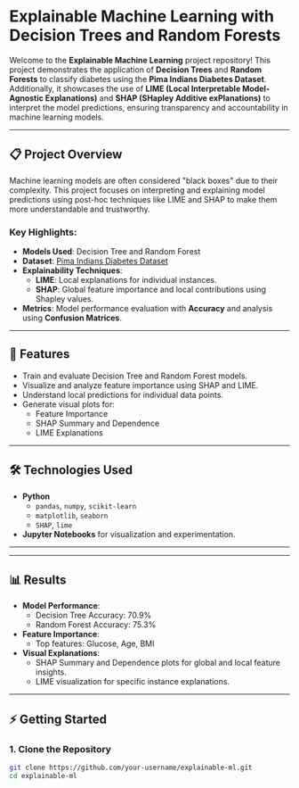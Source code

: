 # Explainable Machine Learning with Decision Trees and Random Forests

Welcome to the **Explainable Machine Learning** project repository! This project demonstrates the application of **Decision Trees** and **Random Forests** to classify diabetes using the **Pima Indians Diabetes Dataset**. Additionally, it showcases the use of **LIME (Local Interpretable Model-Agnostic Explanations)** and **SHAP (SHapley Additive exPlanations)** to interpret the model predictions, ensuring transparency and accountability in machine learning models.

---

## 📋 Project Overview

Machine learning models are often considered "black boxes" due to their complexity. This project focuses on interpreting and explaining model predictions using post-hoc techniques like LIME and SHAP to make them more understandable and trustworthy.

### Key Highlights:
- **Models Used**: Decision Tree and Random Forest
- **Dataset**: [Pima Indians Diabetes Dataset](https://www.kaggle.com/uciml/pima-indians-diabetes-database)
- **Explainability Techniques**: 
  - **LIME**: Local explanations for individual instances.
  - **SHAP**: Global feature importance and local contributions using Shapley values.
- **Metrics**: Model performance evaluation with **Accuracy** and analysis using **Confusion Matrices**.

---

## 🚀 Features
- Train and evaluate Decision Tree and Random Forest models.
- Visualize and analyze feature importance using SHAP and LIME.
- Understand local predictions for individual data points.
- Generate visual plots for:
  - Feature Importance
  - SHAP Summary and Dependence
  - LIME Explanations

---

## 🛠️ Technologies Used
- **Python**
  - `pandas`, `numpy`, `scikit-learn`
  - `matplotlib`, `seaborn`
  - `SHAP`, `lime`
- **Jupyter Notebooks** for visualization and experimentation.

---


---

## 📊 Results
- **Model Performance**:
  - Decision Tree Accuracy: 70.9%
  - Random Forest Accuracy: 75.3%
- **Feature Importance**:
  - Top features: Glucose, Age, BMI
- **Visual Explanations**:
  - SHAP Summary and Dependence plots for global and local feature insights.
  - LIME visualization for specific instance explanations.

---

## ⚡ Getting Started
### 1. Clone the Repository
```bash
git clone https://github.com/your-username/explainable-ml.git
cd explainable-ml



